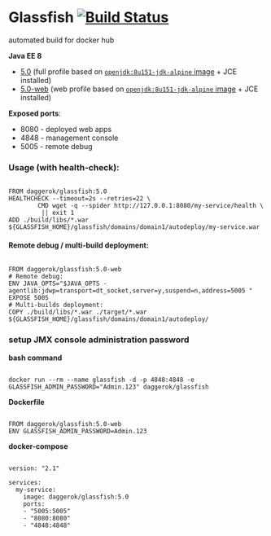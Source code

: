# Glassfish [![Build Status](https://travis-ci.org/daggerok/glassfish.svg?branch=master)](https://travis-ci.org/daggerok/glassfish)
automated build for docker hub

**Java EE 8**

- [5.0](https://github.com/daggerok/glassfish/blob/5.0/Dockerfile) (full profile based on [`openjdk:8u151-jdk-alpine` image](https://hub.docker.com/_/openjdk/) + JCE installed)
- [5.0-web](https://github.com/daggerok/glassfish/blob/5.0-web/Dockerfile) (web profile based on [`openjdk:8u151-jdk-alpine` image](https://hub.docker.com/_/openjdk/) + JCE installed)

**Exposed ports**:

- 8080 - deployed web apps
- 4848 - management console
- 5005 - remote debug

### Usage (with health-check):

```

FROM daggerok/glassfish:5.0
HEALTHCHECK --timeout=2s --retries=22 \
        CMD wget -q --spider http://127.0.0.1:8080/my-service/health \
         || exit 1
ADD ./build/libs/*.war ${GLASSFISH_HOME}/glassfish/domains/domain1/autodeploy/my-service.war

```

#### Remote debug / multi-build deployment:

```

FROM daggerok/glassfish:5.0-web
# Remote debug:
ENV JAVA_OPTS="$JAVA_OPTS -agentlib:jdwp=transport=dt_socket,server=y,suspend=n,address=5005 "
EXPOSE 5005
# Multi-builds deployment:
COPY ./build/libs/*.war ./target/*.war ${GLASSFISH_HOME}/glassfish/domains/domain1/autodeploy/

```

### setup JMX console administration password

**bash command**

```

docker run --rm --name glassfish -d -p 4848:4848 -e GLASSFISH_ADMIN_PASSWORD="Admin.123" daggerok/glassfish

```

**Dockerfile**

```

FROM daggerok/glassfish:5.0-web
ENV GLASSFISH_ADMIN_PASSWORD=Admin.123

```

**docker-compose**

```

version: "2.1"

services:
  my-service:
    image: daggerok/glassfish:5.0
    ports:
    - "5005:5005"
    - "8080:8080"
    - "4848:4848"

```
